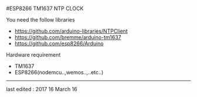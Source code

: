 #ESP8266 TM1637 NTP CLOCK

You need the follow libraries
- https://github.com/arduino-libraries/NTPClient
- https://github.com/bremme/arduino-tm1637
- https://github.com/esp8266/Arduino

Hardware requirement 
- TM1637
- ESP8266(nodemcu..,wemos..,..etc..) 
---
last edited : 2017 16 March 16 

